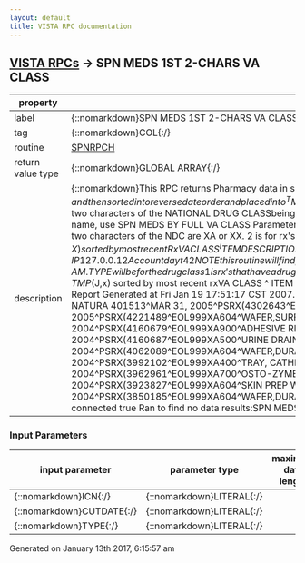 ```yaml
---
layout: default
title: VISTA RPC documentation
---
```




## [VISTA RPCs](TableOfContent.md) &#8594; SPN MEDS 1ST 2-CHARS VA CLASS 

 property | value 
--- | --- 
 label | {::nomarkdown}SPN MEDS 1ST 2-CHARS VA CLASS{:/}
 tag | {::nomarkdown}COL{:/}
 routine | [SPNRPCH](http://code.osehra.org/dox/Routine_SPNRPCH_source.html)
 return value type | {::nomarkdown}GLOBAL ARRAY{:/}
 description | {::nomarkdown}This RPC returns Pharmacy data in support of the Pharmacy Supplies subscreen of the Pressure Ulcer Treatment report. The results are first placed into ^UTILITY($J), and then sorted into reverse date order and placed into ^TMP($J) NOTE: NATIONAL DRUG CLASS (NDC) is also called VA CLASSIFICATION. NOTE: This RPC will find prescriptions based on thefirst two characters of the NATIONAL DRUG CLASSbeing XX OR XA (these represent PHARMACY SUPPLIES). NOTE: To find prescriptions based on the entire 5-characterNATIONAL DRUG CLASS name, use SPN MEDS BY FULL VA CLASS    Parameter values:   DFN is ien of the pt.   CUTDATE is the date to start collection data from.   TYPE will be for the drug class.      1 is for rx's when the first two characters of the NDC       are XA or XX.      2 is for rx's when the first two characters of the NDC      are IM and the drug name contains INFLUENZA.         Returns:                TMP($J,X) sorted by most recent Rx                VA CLASS ^ ITEM DESCRIPTION ^ DATE DISPENSED ^ PSRX(IEN  SPN MEDS 1ST 2-CHARS VA CLASS Results:  IP 127.0.0.12Account dayt42 NOTE  this routine will find prescriptions based on theTHE FIRST TWO CHARACTERS IN THE NATIONAL DRUG CLASS IN, AM .TYPE will be for the drug class1 is rx's that have a drug class that begin with either a XA OR XX..2 Locates RX's the have a drug NDC that begins with 'IM' and the drug name has INFLUENZA in the text Returns:TMP($J,x) sorted by most recent rxVA CLASS ^ ITEM DESCRIPTION ^ DATE DISPENSED ^ PSRX(IEN Three parameters 1 1002624015  / ICN    (Patients dfn is 4570)2 Jan 01 2004  / cut date3 1 Report Generated at Fri Jan 19 17:51:17 CST 2007. parameter size: 3 Division : 552 Is connected true   SPN MEDS 1ST 2-CHARS VA CLASS Results:  XA402^POUCH,DRAINABLE,SUR-FIT NATURA 401513^MAR 31, 2005^PSRX(4302643^EOL999XA402^POUCH,DRAINABLE,SUR-FIT NATURA 401513^FEB 03, 2005^PSRX(4237949^EOL999XA604^SKIN PREP WIPE^JAN 21, 2005^PSRX(4221489^EOL999XA604^WAFER,SURFIT-NAT FLEXIBLE C#4131-67^JAN 21, 2005^PSRX(4221493^EOL999XA511^CATHETER 26FR 5CC BALLOON (EA)^NOV 18, 2004^PSRX(4160679^EOL999XA900^ADHESIVE REMOVER PAD^NOV 17, 2004^PSRX(4160676^EOL999XA400^TRAY, CATHETERIZATION W/O CATHETER^NOV 17, 2004^PSRX(4160687^EOL999XA500^URINE DRAINAGE BAG (CYSTOFLO) (ea) ^AUG 13, 2004^PSRX(4062088^EOL999XA604^WAFER,SURFIT-NAT FLEXIBLE C#4131-67^AUG 13, 2004^PSRX(4062089^EOL999XA604^WAFER,DURAHESIVE FLEXABLE #413165^JUN 28, 2004^PSRX(4007001^EOL999XA400^TRAY, CATHETERIZATION W/O CATHETER^JUN 11, 2004^PSRX(3992102^EOL999XA400^TRAY, CATHETERIZATION W/O CATHETER^MAY 14, 2004^PSRX(3962960^EOL999XA400^TRAY, CATHETERIZATION W/O CATHETER^MAY 14, 2004^PSRX(3962961^EOL999XA700^OSTO-ZYME 8 OZ^MAY 14, 2004^PSRX(3963501^EOL999XA402^POUCH,DRAINABLE,SUR-FIT NATURA 401513^APR 07, 2004^PSRX(3923827^EOL999XA604^SKIN PREP WIPE^FEB 02, 2004^PSRX(3850184^EOL999XA604^SKIN PREP WIPE^FEB 02, 2004^PSRX(3850185^EOL999XA604^WAFER,DURAHESIVE FLEXABLE #413165^JAN 30, 2004^PSRX(3850186^EOL999   SPN MEDS 1ST 2-CHARS VA CLASS Results length: 1227 Is connected true  Ran to find no data results:SPN MEDS 1ST 2-CHARS VA CLASS Results: SPN MEDS 1ST 2-CHARS VA CLASS Results length: 0 {:/}

### Input Parameters

| input parameter | parameter type | maximum data length | required | description | 
| --- | --- | --- | --- | --- | 
| {::nomarkdown}ICN{:/} | {::nomarkdown}LITERAL{:/} |  |  |  | 
| {::nomarkdown}CUTDATE{:/} | {::nomarkdown}LITERAL{:/} |  |  |  | 
| {::nomarkdown}TYPE{:/} | {::nomarkdown}LITERAL{:/} |  |  |  | 




 Generated on January 13th 2017, 6:15:57 am